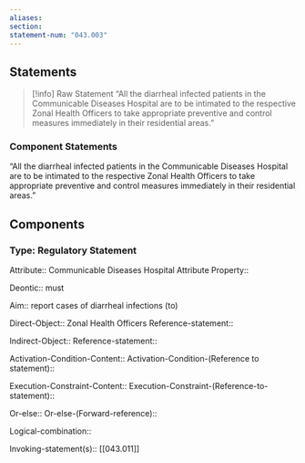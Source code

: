 ```yaml
---
aliases: 
section: 
statement-num: "043.003"
---
```

## Statements 
> [!info] Raw Statement
> “All the diarrheal infected patients in the Communicable Diseases Hospital are to be intimated to the respective Zonal Health Officers to take appropriate preventive and control measures immediately in their residential areas.”  
> 

### Component Statements
“All the diarrheal infected patients in the Communicable Diseases Hospital are to be intimated to the respective Zonal Health Officers to take appropriate preventive and control measures immediately in their residential areas.”  
## Components
### Type: Regulatory Statement
Attribute:: Communicable Diseases Hospital
	Attribute Property::

Deontic:: must

Aim:: report cases of diarrheal infections (to)

Direct-Object:: Zonal Health Officers
	Reference-statement::

Indirect-Object::
	Reference-statement::

Activation-Condition-Content::
	Activation-Condition-(Reference to statement)::

Execution-Constraint-Content::
	Execution-Constraint-(Reference-to-statement)::

Or-else::
	Or-else-(Forward-reference)::

Logical-combination::

Invoking-statement(s):: [[043.011]]